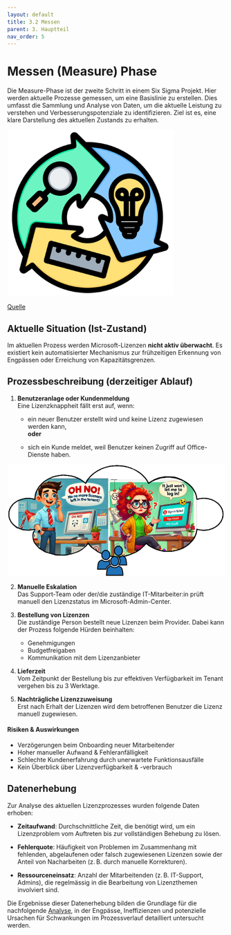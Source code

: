 ```yaml
---
layout: default
title: 3.2 Messen
parent: 3. Hauptteil
nav_order: 5
---
```

# Messen (Measure) Phase

Die Measure-Phase ist der zweite Schritt in einem Six Sigma Projekt. Hier werden aktuelle Prozesse gemessen, um eine Basislinie zu erstellen. Dies umfasst die Sammlung und Analyse von Daten, um die aktuelle Leistung zu verstehen und Verbesserungspotenziale zu identifizieren. Ziel ist es, eine klare Darstellung des aktuellen Zustands zu erhalten.

![Measure](../../ressources/images/measure.png)

[Quelle](../Quellverzeichnis/index.md#measure-phase)

## Aktuelle Situation (Ist-Zustand)

Im aktuellen Prozess werden Microsoft-Lizenzen **nicht aktiv überwacht**. Es existiert kein automatisierter Mechanismus zur frühzeitigen Erkennung von Engpässen oder Erreichung von Kapazitätsgrenzen.

## Prozessbeschreibung (derzeitiger Ablauf)

1. **Benutzeranlage oder Kundenmeldung**  
    Eine Lizenzknappheit fällt erst auf, wenn:
    
    - ein neuer Benutzer erstellt wird und keine Lizenz zugewiesen werden kann,  
        **oder**
        
    - sich ein Kunde meldet, weil Benutzer keinen Zugriff auf Office-Dienste haben.

![Comicimage of client and user](../../ressources/images/error_licenses.png)

2. **Manuelle Eskalation**  
    Das Support-Team oder der/die zuständige IT-Mitarbeiter:in prüft manuell den Lizenzstatus im Microsoft-Admin-Center.
    
3. **Bestellung von Lizenzen**  
    Die zuständige Person bestellt neue Lizenzen beim Provider. Dabei kann der Prozess folgende Hürden beinhalten:
    
    - Genehmigungen
    - Budgetfreigaben
    - Kommunikation mit dem Lizenzanbieter
    
4. **Lieferzeit**  
    Vom Zeitpunkt der Bestellung bis zur effektiven Verfügbarkeit im Tenant vergehen bis zu 3 Werktage.
    
5. **Nachträgliche Lizenzzuweisung**  
    Erst nach Erhalt der Lizenzen wird dem betroffenen Benutzer die Lizenz manuell zugewiesen.
    

#### Risiken & Auswirkungen

- Verzögerungen beim Onboarding neuer Mitarbeitender
- Hoher manueller Aufwand & Fehleranfälligkeit
- Schlechte Kundenerfahrung durch unerwartete Funktionsausfälle
- Kein Überblick über Lizenzverfügbarkeit & -verbrauch

## Datenerhebung

Zur Analyse des aktuellen Lizenzprozesses wurden folgende Daten erhoben:

- **Zeitaufwand**: Durchschnittliche Zeit, die benötigt wird, um ein Lizenzproblem vom Auftreten bis zur vollständigen Behebung zu lösen.
    
- **Fehlerquote**: Häufigkeit von Problemen im Zusammenhang mit fehlenden, abgelaufenen oder falsch zugewiesenen Lizenzen sowie der Anteil von Nacharbeiten (z. B. durch manuelle Korrekturen).
    
- **Ressourceneinsatz**: Anzahl der Mitarbeitenden (z. B. IT-Support, Admins), die regelmässig in die Bearbeitung von Lizenzthemen involviert sind.    

Die Ergebnisse dieser Datenerhebung bilden die Grundlage für die nachfolgende [Analyse](33_analyze.md), in der Engpässe, Ineffizienzen und potenzielle Ursachen für Schwankungen im Prozessverlauf detailliert untersucht werden.






